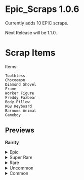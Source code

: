 # Epic_Scraps 1.0.6

Currently adds 10 EPIC scraps.

Next Release will be 1.1.0.

# Scrap Items
Items:

    Toothless
    Chocoemon
    Diamond Shovel
    Frame
    Worker Figure
    Freddy Fazbear
    Body Pillow
    RGB Keyboard
    Barnums Animal
    Gameboy

## Previews
<b>Rairity</b>

<details> <summary>Epic</summary>
</details>

<details> <summary>Super Rare</summary>
</details>

<details> <summary>Rare</summary>
</details>

<details> <summary>Uncommon</summary>
</details>

<details> <summary>Common</summary>
</details>